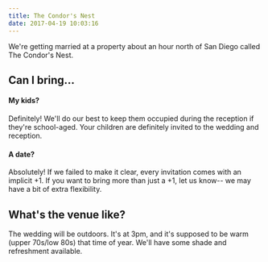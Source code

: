 ```yaml
---
title: The Condor's Nest
date: 2017-04-19 10:03:16
---
```


We're getting married at a property about an hour north of San Diego called The Condor's Nest.

## Can I bring...

#### My kids?

Definitely!  We'll do our best to keep them occupied during the reception if they're school-aged.  Your children are definitely invited to the wedding and reception.  

#### A date?

Absolutely!  If we failed to make it clear, every invitation comes with an implicit +1.  If you want to bring more than just a +1, let us know-- we may have a bit of extra flexibility.


## What's the venue like?

The wedding will be outdoors.  It's at 3pm, and it's supposed to be warm (upper 70s/low 80s) that time of year.  We'll have some shade and refreshment available.